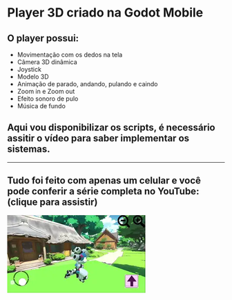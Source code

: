 # Player 3D criado na Godot Mobile

## O player possui:
- Movimentação com os dedos na tela
- Câmera 3D dinâmica
- Joystick
- Modelo 3D
- Animação de parado, andando, pulando e caindo
- Zoom in e Zoom out
- Efeito sonoro de pulo
- Música de fundo
## Aqui vou disponibilizar os scripts, é necessário assitir o vídeo para saber implementar os sistemas.
---------
## Tudo foi feito com apenas um celular e você pode conferir a série completa no YouTube: (clique para assistir)
[![Videos](https://github.com/welson-rodrigues/foto_serie_player/blob/main/player3d.jpg)](https://www.youtube.com/watch?v=cylU8U_gKmY&list=PLbOzmtrVb7NZ_h28B4-eDqB4PHcZJkk_9&pp=iAQB "Videos")

